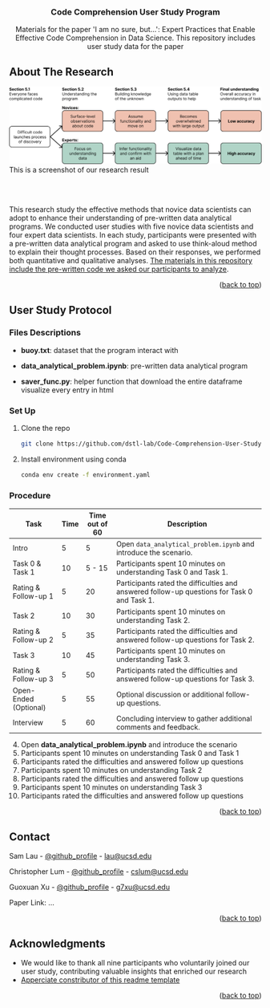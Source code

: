 <!-- Improved compatibility of back to top link: See: https://github.com/othneildrew/Best-README-Template/pull/73 -->
<a id="readme-top"></a>
<!--
*** Thanks for checking out the Best-README-Template. If you have a suggestion
*** that would make this better, please fork the repo and create a pull request
*** or simply open an issue with the tag "enhancement".
*** Don't forget to give the project a star!
*** Thanks again! Now go create something AMAZING! :D
-->




<!-- PROJECT Title -->
<div align="center">
  <h3 align="center">Code Comprehension User Study Program</h3>
    <p align="center">
        Materials for the paper 'I am no sure, but...': Expert Practices that Enable Effective Code Comprehension in Data Science. This repository includes user study data for the paper
    </p>
</div>




<!-- ABOUT THE PROJECT -->
## About The Research

![Product Name Screen Shot](image/flowchart.png)
This is a screenshot of our research result

<br><br>

This research study the effective methods that novice data scientists can adopt to enhance their
understanding of pre-written data analytical programs. We conducted user studies with five novice data
scientists and four expert data scientists. In each study, participants were presented with a pre-written
data analytical program and asked to use think-aloud method to explain their thought processes.
Based on their responses, we performed both quantitative and qualitative analyses. <ins>The materials in this 
repository include the pre-written code we asked our participants to analyze</ins>.

<p align="right">(<a href="#readme-top">back to top</a>)</p>


<!-- GETTING STARTED -->
## User Study Protocol

### Files Descriptions
* **buoy.txt**: dataset that the program interact with

* **data_analytical_problem.ipynb**: pre-written data analytical program

* **saver_func.py**: helper function that download the entire dataframe visualize
every entry in html

### Set Up
1. Clone the repo
   ```sh
   git clone https://github.com/dstl-lab/Code-Comprehension-User-Study.git
   ```
3. Install environment using conda
   ```sh
   conda env create -f environment.yaml
   ```

### Procedure
| Task                     | Time | Time out of 60 | Description                                                                                               |
|--------------------------|------|----------------|-----------------------------------------------------------------------------------------------------------|
| Intro                    | 5    | 5              | Open `data_analytical_problem.ipynb` and introduce the scenario.                                          |
| Task 0 & Task 1          | 10   | 5 - 15        | Participants spent 10 minutes on understanding Task 0 and Task 1.                                         |
| Rating & Follow-up 1     | 5    | 20             | Participants rated the difficulties and answered follow-up questions for Task 0 and Task 1.               |
| Task 2                   | 10   | 30             | Participants spent 10 minutes on understanding Task 2.                                                    |
| Rating & Follow-up 2     | 5    | 35             | Participants rated the difficulties and answered follow-up questions for Task 2.                          |
| Task 3                   | 10   | 45             | Participants spent 10 minutes on understanding Task 3.                                                    |
| Rating & Follow-up 3     | 5    | 50             | Participants rated the difficulties and answered follow-up questions for Task 3.                          |
| Open-Ended (Optional)    | 5    | 55             | Optional discussion or additional follow-up questions.                                                    |
| Interview                | 5    | 60             | Concluding interview to gather additional comments and feedback.                                          |


4. Open **data_analytical_problem.ipynb** and introduce the scenario
5. Participants spent 10 minutes on understanding Task 0 and Task 1
6. Participants rated the difficulties and answered follow up questions
7. Participants spent 10 minutes on understanding Task 2
8. Participants rated the difficulties and answered follow up questions
9. Participants spent 10 minutes on understanding Task 3
10. Participants rated the difficulties and answered follow up questions

<p align="right">(<a href="#readme-top">back to top</a>)</p>


<!-- CONTACT -->
## Contact

Sam Lau - [@github_profile](https://github.com/SamLau95) - lau@ucsd.edu

Christopher Lum - [@github_profile](https://github.com/ch-lum) - cslum@ucsd.edu

Guoxuan Xu - [@github_profile](https://github.com/g7xu) - g7xu@ucsd.edu

Paper Link: ...

<p align="right">(<a href="#readme-top">back to top</a>)</p>



<!-- ACKNOWLEDGMENTS -->
## Acknowledgments

* We would like to thank all nine participants who voluntarily joined our user study, contributing valuable insights that enriched our research
* [Apperciate constributor of this readme template](https://github.com/othneildrew/Best-README-Template/blob/main/BLANK_README.md)

<p align="right">(<a href="#readme-top">back to top</a>)</p>



<!-- MARKDOWN LINKS & IMAGES -->
<!-- https://www.markdownguide.org/basic-syntax/#reference-style-links -->
[contributors-shield]: https://img.shields.io/github/contributors/github_username/repo_name.svg?style=for-the-badge
[contributors-url]: https://github.com/github_username/repo_name/graphs/contributors
[forks-shield]: https://img.shields.io/github/forks/github_username/repo_name.svg?style=for-the-badge
[forks-url]: https://github.com/github_username/repo_name/network/members
[stars-shield]: https://img.shields.io/github/stars/github_username/repo_name.svg?style=for-the-badge
[stars-url]: https://github.com/github_username/repo_name/stargazers
[issues-shield]: https://img.shields.io/github/issues/github_username/repo_name.svg?style=for-the-badge
[issues-url]: https://github.com/github_username/repo_name/issues
[license-shield]: https://img.shields.io/github/license/github_username/repo_name.svg?style=for-the-badge
[license-url]: https://github.com/github_username/repo_name/blob/master/LICENSE.txt
[linkedin-shield]: https://img.shields.io/badge/-LinkedIn-black.svg?style=for-the-badge&logo=linkedin&colorB=555
[linkedin-url]: https://linkedin.com/in/linkedin_username
[product-screenshot]: images/screenshot.png
[Next.js]: https://img.shields.io/badge/next.js-000000?style=for-the-badge&logo=nextdotjs&logoColor=white
[Next-url]: https://nextjs.org/
[React.js]: https://img.shields.io/badge/React-20232A?style=for-the-badge&logo=react&logoColor=61DAFB
[React-url]: https://reactjs.org/
[Vue.js]: https://img.shields.io/badge/Vue.js-35495E?style=for-the-badge&logo=vuedotjs&logoColor=4FC08D
[Vue-url]: https://vuejs.org/
[Angular.io]: https://img.shields.io/badge/Angular-DD0031?style=for-the-badge&logo=angular&logoColor=white
[Angular-url]: https://angular.io/
[Svelte.dev]: https://img.shields.io/badge/Svelte-4A4A55?style=for-the-badge&logo=svelte&logoColor=FF3E00
[Svelte-url]: https://svelte.dev/
[Laravel.com]: https://img.shields.io/badge/Laravel-FF2D20?style=for-the-badge&logo=laravel&logoColor=white
[Laravel-url]: https://laravel.com
[Bootstrap.com]: https://img.shields.io/badge/Bootstrap-563D7C?style=for-the-badge&logo=bootstrap&logoColor=white
[Bootstrap-url]: https://getbootstrap.com
[JQuery.com]: https://img.shields.io/badge/jQuery-0769AD?style=for-the-badge&logo=jquery&logoColor=white
[JQuery-url]: https://jquery.com 
